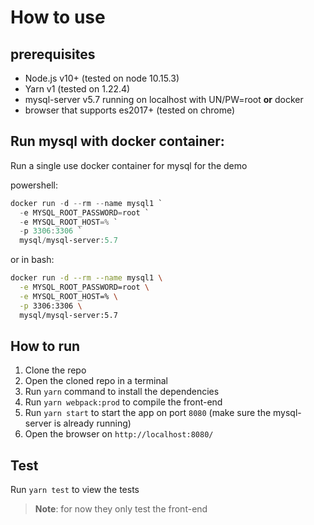 # How to use

## prerequisites

- Node.js v10+ (tested on node 10.15.3)
- Yarn v1 (tested on 1.22.4)
- mysql-server v5.7 running on localhost with UN/PW=root **or** docker
- browser that supports es2017+ (tested on chrome)

## Run mysql with docker container:

Run a single use docker container for mysql for the demo

powershell:

```powershell
docker run -d --rm --name mysql1 `
  -e MYSQL_ROOT_PASSWORD=root `
  -e MYSQL_ROOT_HOST=% `
  -p 3306:3306 `
  mysql/mysql-server:5.7
```
or in bash:
```bash
docker run -d --rm --name mysql1 \
  -e MYSQL_ROOT_PASSWORD=root \
  -e MYSQL_ROOT_HOST=% \
  -p 3306:3306 \
  mysql/mysql-server:5.7
```

## How to run

1. Clone the repo
2. Open the cloned repo in a terminal
3. Run `yarn` command to install the dependencies
4. Run `yarn webpack:prod` to compile the front-end
5. Run `yarn start` to start the app on port `8080` (make sure the mysql-server is already running)
6. Open the browser on `http://localhost:8080/`

## Test

Run `yarn test` to view the tests

> **Note**: for now they only test the front-end

